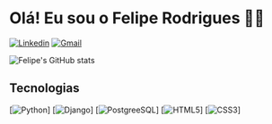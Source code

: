# Olá! Eu sou o Felipe Rodrigues 👋🏻

[![Linkedin](https://img.shields.io/badge/LinkedIn-0077B5?style=for-the-badge&logo=linkedin&logoColor=white)](https://www.linkedin.com/in/ferfafe/)
[![Gmail](https://img.shields.io/badge/Gmail-D14836?style=for-the-badge&logo=gmail&logoColor=white)](mailto:felipe.rs991@gmail.com)

![Felipe's GitHub stats](https://github-readme-stats.vercel.app/api?username=felipe-rod91&show_icons=true&theme=dracula)

## Tecnologias

[![Python](https://img.shields.io/badge/Python-3776AB?style=for-the-badge&logo=python&logoColor=white)]
[![Django](https://img.shields.io/badge/Django-092E20?style=for-the-badge&logo=django&logoColor=white)]
[![PostgreeSQL](https://img.shields.io/badge/PostgreSQL-316192?style=for-the-badge&logo=postgresql&logoColor=white)]
[![HTML5](https://img.shields.io/badge/HTML5-E34F26?style=for-the-badge&logo=html5&logoColor=white)]
[![CSS3](https://img.shields.io/badge/CSS3-1572B6?style=for-the-badge&logo=css3&logoColor=white)]
